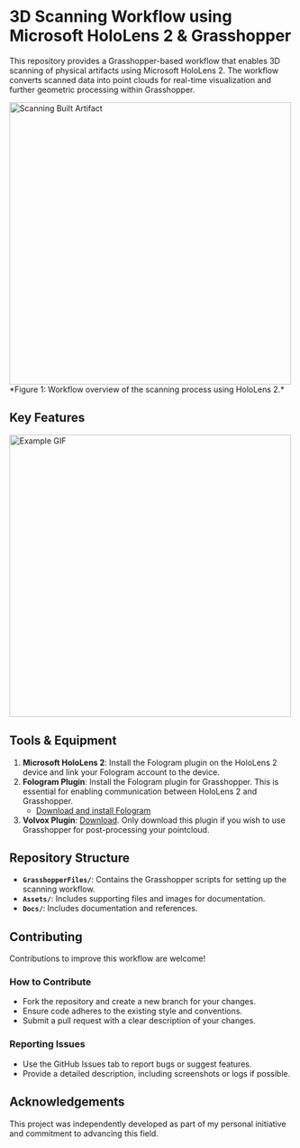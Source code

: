 # 3D Scanning Workflow using Microsoft HoloLens 2 & Grasshopper

This repository provides a Grasshopper-based workflow that enables 3D scanning of physical artifacts using Microsoft HoloLens 2. The workflow converts scanned data into point clouds for real-time visualization and further geometric processing within Grasshopper.

<img src="https://github.com/LoyWeiWin/Grasshopper_3DScanning/blob/main/Assets/Thumbnails/Img_3DScanningProcedure_UsingMicrosoftHololens2.jpg?raw=true" alt="Scanning Built Artifact" width="500">
*Figure 1: Workflow overview of the scanning process using HoloLens 2.*

## Key Features
<img src="https://github.com/LoyWeiWin/Grasshopper_3DScanning/blob/main/Assets/Video/Vid_3DScannedStructure.gif?raw=true" alt="Example GIF" width="500">

## Tools & Equipment
1. **Microsoft HoloLens 2**: Install the Fologram plugin on the HoloLens 2 device and link your Fologram account to the device.
2. **Fologram Plugin**: Install the Fologram plugin for Grasshopper. This is essential for enabling communication between HoloLens 2 and Grasshopper.
   - [Download and install Fologram](https://fologram.com/)
3. **Volvox Plugin**: [Download](https://www.food4rhino.com/en/app/volvox). Only download this plugin if you wish to use Grasshopper for post-processing your pointcloud.

## Repository Structure
- **`GrasshopperFiles/`**: Contains the Grasshopper scripts for setting up the scanning workflow.
- **`Assets/`**: Includes supporting files and images for documentation.
- **`Docs/`**: Includes documentation and references.

## Contributing
Contributions to improve this workflow are welcome! 

### How to Contribute
- Fork the repository and create a new branch for your changes.
- Ensure code adheres to the existing style and conventions.
- Submit a pull request with a clear description of your changes.

### Reporting Issues
- Use the GitHub Issues tab to report bugs or suggest features.
- Provide a detailed description, including screenshots or logs if possible.

## Acknowledgements
This project was independently developed as part of my personal initiative and commitment to advancing this field.
